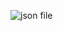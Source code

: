 ![json file](https://github.com/KulinichevaKarina/Docker/assets/128910247/16444147-d12e-41c0-a504-38ccd07d5f70)

